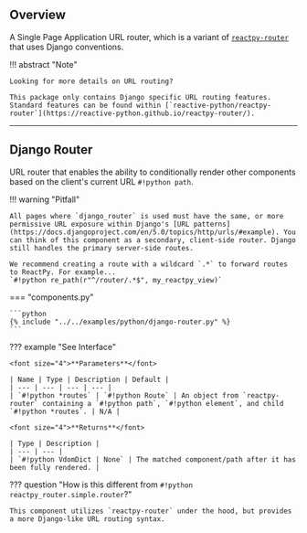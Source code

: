 ## Overview

<p class="intro" markdown>

A Single Page Application URL router, which is a variant of [`reactpy-router`](https://github.com/reactive-python/reactpy-router) that uses Django conventions.

</p>

!!! abstract "Note"

    Looking for more details on URL routing?

    This package only contains Django specific URL routing features. Standard features can be found within [`reactive-python/reactpy-router`](https://reactive-python.github.io/reactpy-router/).

---

## Django Router

URL router that enables the ability to conditionally render other components based on the client's current URL `#!python path`.

!!! warning "Pitfall"

    All pages where `django_router` is used must have the same, or more permissive URL exposure within Django's [URL patterns](https://docs.djangoproject.com/en/5.0/topics/http/urls/#example). You can think of this component as a secondary, client-side router. Django still handles the primary server-side routes.

    We recommend creating a route with a wildcard `.*` to forward routes to ReactPy. For example...
    `#!python re_path(r"^/router/.*$", my_reactpy_view)`

=== "components.py"

    ```python
    {% include "../../examples/python/django-router.py" %}
    ```

??? example "See Interface"

    <font size="4">**Parameters**</font>

    | Name | Type | Description | Default |
    | --- | --- | --- | --- |
    | `#!python *routes` | `#!python Route` | An object from `reactpy-router` containing a `#!python path`, `#!python element`, and child `#!python *routes`. | N/A |

    <font size="4">**Returns**</font>

    | Type | Description |
    | --- | --- |
    | `#!python VdomDict | None` | The matched component/path after it has been fully rendered. |

??? question "How is this different from `#!python reactpy_router.simple.router`?"

    This component utilizes `reactpy-router` under the hood, but provides a more Django-like URL routing syntax.
